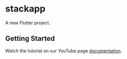 # stackapp

A new Flutter project.

## Getting Started

Watch the tutorial on our YouTube page
[documentation](https://youtu.be/FRA7nkj8up0).
